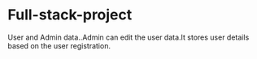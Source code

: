# Full-stack-project
User and Admin data..Admin can edit the user data.It stores user details based on the user registration.
